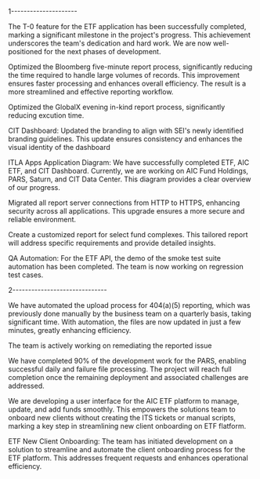 
1---------------------

The T-0 feature for the ETF application has been successfully completed, marking a significant milestone in the project's progress. 
This achievement underscores the team's dedication and hard work. We are now well-positioned for the next phases of development.

Optimized the Bloomberg five-minute report process, significantly reducing the time required to handle large volumes of records. 
This improvement ensures faster processing and enhances overall efficiency. The result is a more streamlined and effective reporting workflow.

Optimized the GlobalX evening in-kind report process, significantly reducing excution time. 

CIT Dashboard: Updated the branding to align with SEI's newly identified branding guidelines. 
This update ensures consistency and enhances the visual identity of the dashboard

ITLA Apps Application Diagram: We have successfully completed ETF, AIC ETF, and CIT Dashboard. Currently, 
we are working on AIC Fund Holdings, PARS, Saturn, and CIT Data Center. This diagram provides a clear overview of our progress.

Migrated all report server connections from HTTP to HTTPS, enhancing security across all applications. This upgrade ensures a more secure and reliable environment.

Create a customized report for select fund complexes. This tailored report will address specific requirements and provide detailed insights.

QA Automation: For the ETF API, the demo of the smoke test suite automation has been completed. The team is now working on regression test cases.


2------------------------------

We have automated the upload process for 404(a)(5) reporting, which was previously done manually by the business team on a quarterly basis, taking significant time. 
With automation, the files are now updated in just a few minutes, greatly enhancing efficiency.

The team is actively working on remediating the reported issue

We have completed 90% of the development work for the PARS, enabling successful daily and failure file processing. 
The project will reach full completion once the remaining deployment and associated challenges are addressed.

We are developing a user interface for the AIC ETF platform to manage, update, and add funds smoothly. 
This empowers the solutions team to onboard new clients without creating the ITS tickets or manual scripts,
marking a key step in streamlining new client onboarding on ETF flatform.

ETF New Client Onboarding: The team has initiated development on a solution to streamline and automate the client onboarding process for 
the ETF platform. This addresses frequent requests and enhances operational efficiency.
